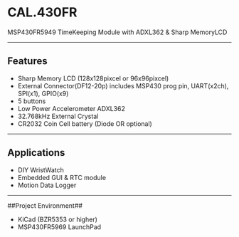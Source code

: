 # CAL.430FR #

MSP430FR5949 TimeKeeping Module with ADXL362 & Sharp MemoryLCD

----------

## Features ##

- Sharp Memory LCD (128x128pixcel or 96x96pixcel)
- External Connector(DF12-20p) includes MSP430 prog pin, UART(x2ch), SPI(x1), GPIO(x9)
- 5 buttons
- Low Power Accelerometer ADXL362
- 32.768kHz External Crystal
- CR2032 Coin Cell battery (Diode OR optional)

----------
## Applications ##

- DIY WristWatch
- Embedded GUI & RTC module
- Motion Data Logger

----------

##Project Environment##

- KiCad (BZR5353 or higher)
- MSP430FR5969 LaunchPad
